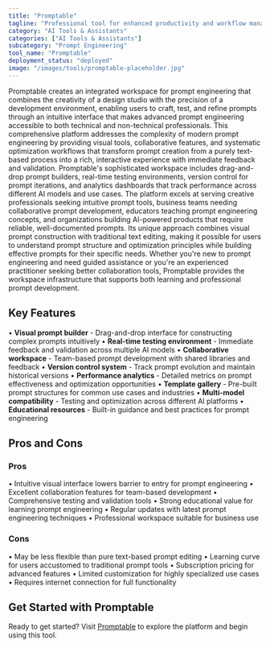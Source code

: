 ```yaml
---
title: "Promptable"
tagline: "Professional tool for enhanced productivity and workflow management"
category: "AI Tools & Assistants"
categories: ["AI Tools & Assistants"]
subcategory: "Prompt Engineering"
tool_name: "Promptable"
deployment_status: "deployed"
image: "/images/tools/promptable-placeholder.jpg"
---
```

Promptable creates an integrated workspace for prompt engineering that combines the creativity of a design studio with the precision of a development environment, enabling users to craft, test, and refine prompts through an intuitive interface that makes advanced prompt engineering accessible to both technical and non-technical professionals. This comprehensive platform addresses the complexity of modern prompt engineering by providing visual tools, collaborative features, and systematic optimization workflows that transform prompt creation from a purely text-based process into a rich, interactive experience with immediate feedback and validation. Promptable's sophisticated workspace includes drag-and-drop prompt builders, real-time testing environments, version control for prompt iterations, and analytics dashboards that track performance across different AI models and use cases. The platform excels at serving creative professionals seeking intuitive prompt tools, business teams needing collaborative prompt development, educators teaching prompt engineering concepts, and organizations building AI-powered products that require reliable, well-documented prompts. Its unique approach combines visual prompt construction with traditional text editing, making it possible for users to understand prompt structure and optimization principles while building effective prompts for their specific needs. Whether you're new to prompt engineering and need guided assistance or you're an experienced practitioner seeking better collaboration tools, Promptable provides the workspace infrastructure that supports both learning and professional prompt development.

## Key Features

• **Visual prompt builder** - Drag-and-drop interface for constructing complex prompts intuitively
• **Real-time testing environment** - Immediate feedback and validation across multiple AI models
• **Collaborative workspace** - Team-based prompt development with shared libraries and feedback
• **Version control system** - Track prompt evolution and maintain historical versions
• **Performance analytics** - Detailed metrics on prompt effectiveness and optimization opportunities
• **Template gallery** - Pre-built prompt structures for common use cases and industries
• **Multi-model compatibility** - Testing and optimization across different AI platforms
• **Educational resources** - Built-in guidance and best practices for prompt engineering

## Pros and Cons

### Pros
• Intuitive visual interface lowers barrier to entry for prompt engineering
• Excellent collaboration features for team-based development
• Comprehensive testing and validation tools
• Strong educational value for learning prompt engineering
• Regular updates with latest prompt engineering techniques
• Professional workspace suitable for business use

### Cons
• May be less flexible than pure text-based prompt editing
• Learning curve for users accustomed to traditional prompt tools
• Subscription pricing for advanced features
• Limited customization for highly specialized use cases
• Requires internet connection for full functionality
## Get Started with Promptable

Ready to get started? Visit [Promptable](https://promptable.com) to explore the platform and begin using this tool.

